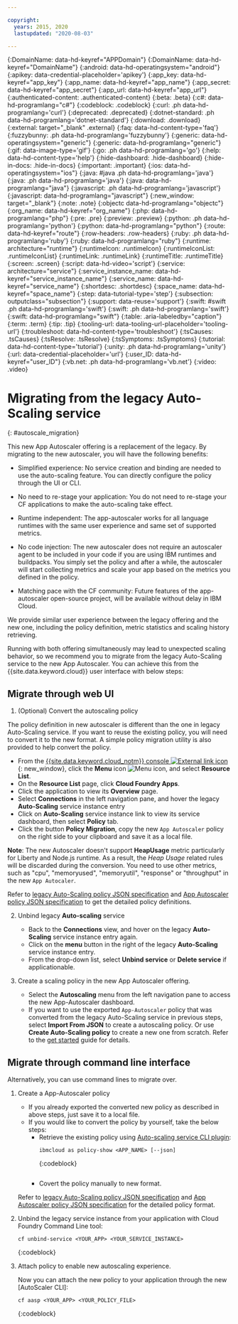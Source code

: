 ```yaml
---

copyright:
  years: 2015, 2020
  lastupdated: "2020-08-03"

---
```


{:DomainName: data-hd-keyref="APPDomain"}
{:DomainName: data-hd-keyref="DomainName"}
{:android: data-hd-operatingsystem="android"}
{:apikey: data-credential-placeholder='apikey'}
{:app_key: data-hd-keyref="app_key"}
{:app_name: data-hd-keyref="app_name"}
{:app_secret: data-hd-keyref="app_secret"}
{:app_url: data-hd-keyref="app_url"}
{:authenticated-content: .authenticated-content}
{:beta: .beta}
{:c#: data-hd-programlang="c#"}
{:codeblock: .codeblock}
{:curl: .ph data-hd-programlang='curl'}
{:deprecated: .deprecated}
{:dotnet-standard: .ph data-hd-programlang='dotnet-standard'}
{:download: .download}
{:external: target="_blank" .external}
{:faq: data-hd-content-type='faq'}
{:fuzzybunny: .ph data-hd-programlang='fuzzybunny'}
{:generic: data-hd-operatingsystem="generic"}
{:generic: data-hd-programlang="generic"}
{:gif: data-image-type='gif'}
{:go: .ph data-hd-programlang='go'}
{:help: data-hd-content-type='help'}
{:hide-dashboard: .hide-dashboard}
{:hide-in-docs: .hide-in-docs}
{:important: .important}
{:ios: data-hd-operatingsystem="ios"}
{:java: #java .ph data-hd-programlang='java'}
{:java: .ph data-hd-programlang='java'}
{:java: data-hd-programlang="java"}
{:javascript: .ph data-hd-programlang='javascript'}
{:javascript: data-hd-programlang="javascript"}
{:new_window: target="_blank"}
{:note: .note}
{:objectc data-hd-programlang="objectc"}
{:org_name: data-hd-keyref="org_name"}
{:php: data-hd-programlang="php"}
{:pre: .pre}
{:preview: .preview}
{:python: .ph data-hd-programlang='python'}
{:python: data-hd-programlang="python"}
{:route: data-hd-keyref="route"}
{:row-headers: .row-headers}
{:ruby: .ph data-hd-programlang='ruby'}
{:ruby: data-hd-programlang="ruby"}
{:runtime: architecture="runtime"}
{:runtimeIcon: .runtimeIcon}
{:runtimeIconList: .runtimeIconList}
{:runtimeLink: .runtimeLink}
{:runtimeTitle: .runtimeTitle}
{:screen: .screen}
{:script: data-hd-video='script'}
{:service: architecture="service"}
{:service_instance_name: data-hd-keyref="service_instance_name"}
{:service_name: data-hd-keyref="service_name"}
{:shortdesc: .shortdesc}
{:space_name: data-hd-keyref="space_name"}
{:step: data-tutorial-type='step'}
{:subsection: outputclass="subsection"}
{:support: data-reuse='support'}
{:swift: #swift .ph data-hd-programlang='swift'}
{:swift: .ph data-hd-programlang='swift'}
{:swift: data-hd-programlang="swift"}
{:table: .aria-labeledby="caption"}
{:term: .term}
{:tip: .tip}
{:tooling-url: data-tooling-url-placeholder='tooling-url'}
{:troubleshoot: data-hd-content-type='troubleshoot'}
{:tsCauses: .tsCauses}
{:tsResolve: .tsResolve}
{:tsSymptoms: .tsSymptoms}
{:tutorial: data-hd-content-type='tutorial'}
{:unity: .ph data-hd-programlang='unity'}
{:url: data-credential-placeholder='url'}
{:user_ID: data-hd-keyref="user_ID"}
{:vb.net: .ph data-hd-programlang='vb.net'}
{:video: .video}

# Migrating from the legacy Auto-Scaling service
{: #autoscale_migration}

This new App Autoscaler offering is a replacement of the legacy. By migrating to the new autoscaler, you will have the following benefits:

* Simplified experience: No service creation and binding are needed to use the auto-scaling feature. You can directly configure the policy through the UI or CLI.

* No need to re-stage your application: You do not need to re-stage your CF applications to make the auto-scaling take effect.

* Runtime independent: The app-autoscaler works for all language runtimes with the same user experience and same set of supported metrics.

* No code injection: The new autoscaler does not require an autoscaler agent to be included in your code if you are using IBM runtimes and buildpacks. You simply set the policy and after a while,  the autoscaler will start collecting metrics and scale your app based on the metrics you defined in the policy.

* Matching pace with the CF community: Future features of the app-autoscaler open-source project, will be available without delay in IBM Cloud.

We provide similar user experience between the legacy offering and the new one, including the policy definition, metric statistics and scaling history retrieving.

Running with both offering simultaneously may lead to unexpected scaling behavior, so we recommend you to migrate from the legacy Auto-Scaling service to the new App Autoscaler.  You can achieve this from the {{site.data.keyword.cloud}} user interface with below steps:

## Migrate through web UI

1. (Optional) Convert the autoscaling policy

  The policy definition in new autoscaler is different than the one in legacy Auto-Scaling service. If you want to reuse the existing policy, you will need to convert it to the new format. A simple policy migration utility is also provided to help convert the policy.

  - From the [{{site.data.keyword.cloud_notm}} console ![External link icon](../icons/launch-glyph.svg "External link icon")](https://{DomainName}){: new_window}, click the **Menu** icon ![Menu icon](../icons/icon_hamburger.svg), and select **Resource List**.
  - On the **Resource List** page, click **Cloud Foundry Apps**.
  - Click the application to view its **Overview** page.
  - Select **Connections** in the left navigation pane, and hover the legacy **Auto-Scaling** service instance entry
  - Click on **Auto-Scaling** service instance link to view its service dashboard,  then select **Policy** tab.
  - Click the button **Policy Migration**, copy the new `App Autoscaler` policy on the right side to your clipboard and save it as a local file.

  **Note**: The new Autoscaler doesn't support **HeapUsage** metric particularly for Liberty and Node.js runtime. As a result, the _Heap Usage_ related rules will be discarded during the conversion.  You need to use other metrics, such as "cpu", "memoryused", "memoryutil", "response" or "throughput" in the new  `App Autocaler`.

  Refer to [legacy Auto-Scaling policy JSON specification][legacy_autoscaling_policy] and [App Autoscaler policy JSON specification][autoscaling_policy] to get the detailed policy definitions.

2. Unbind legacy **Auto-scaling** service

   - Back to the **Connections** view, and hover on the legacy **Auto-Scaling** service instance entry again.
   - Click on the **menu** button in the right of the legacy **Auto-Scaling** service instance entry.
   - From the drop-down list, select **Unbind service** or **Delete service** if applicationable.

3. Create a scaling policy in the new App Autoscaler offering.

   - Select the **Autoscaling** menu from the left navigation pane to access the new App-Autoscaler dashboard.
   - If you want to use the exported `App-Autoscaler` policy that was converted from the legacy Auto-Scaling service in previous steps, select **Import From JSON** to create a autoscaling policy. Or use **Create Auto-Scaling policy** to create a new one from scratch. Refer to the [get started][autoscaler-get-started] guide for details.

## Migrate through command line interface

Alternatively, you can use command lines to migrate over.

1. Create a App-Autoscaler policy

   - If you already exported the converted new policy as described in above steps, just save it to a local file.
   - If you would like to convert the policy by yourself, take the below steps:
      - Retrieve the existing policy using [Auto-scaling service CLI plugin][legacy-autoscaling-cli]:
        ```
        ibmcloud as policy-show <APP_NAME> [--json]
        ```
        {:codeblock}
        ```
      - Covert the policy manually to new format.

    Refer to [legacy Auto-Scaling policy JSON specification][legacy_autoscaling_policy] and [App Autoscaler policy JSON specification][autoscaling_policy] for the detailed policy format.

2. Unbind the legacy service instance from your application with Cloud Foundry Command Line tool:

   ```
   cf unbind-service <YOUR_APP> <YOUR_SERVICE_INSTANCE>
   ```
   {:codeblock}

3. Attach policy to enable new autoscaling experience.

   Now you can attach the new policy to your application through the new [AutoScaler CLI]:   

   ```
   cf aasp <YOUR_APP> <YOUR_POLICY_FILE>
   ```
   {:codeblock}


[autoscaler_project]: https://github.com/cloudfoundry/app-autoscaler
[autoscaler_user_guide]: https://github.com/cloudfoundry/app-autoscaler/blob/master/docs/Readme.md
[autoscaling_policy]:https://github.com/cloudfoundry/app-autoscaler/blob/master/docs/policy.md
[autoscaler_cli]: https://github.com/cloudfoundry/app-autoscaler-cli-plugin#cloud-foundry-cli-autoscaler-plug-in-
[metric_type]:https://github.com/cloudfoundry/app-autoscaler/blob/master/docs/Readme.md#metric-types
[deploy_app]: https://{DomainName}/docs/cloud-foundry/deploy-apps.html#dep_apps
[legacy-autoscaling-catalog]: https://{DomainName}/catalog/services/auto-scaling
[legacy-autoscaling-cli]: https://{DomainName}/docs/cli?topic=auto-scaling-cli-autoscalingcli#bx_as_policy_show
[legacy_autoscaling_policy]: https://{DomainName}/docs/services/Auto-Scaling?topic=Auto-Scaling%20-policy_fields#policy-definition-through-rest-api-and-cli-
[autoscaler-get-started]: https://{DomainName}/docs/cloud-foundry-public?topic=cloud-foundry-public-autoscale_cloud_foundry_apps#autoscale_cloud_foundry_apps


